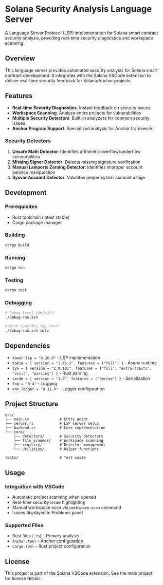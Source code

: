 # Solana Security Analysis Language Server

A Language Server Protocol (LSP) implementation for Solana smart contract security analysis, providing real-time security diagnostics and workspace scanning.

## Overview

This language server provides automated security analysis for Solana smart contract development. It integrates with the Solana VSCode extension to deliver real-time security feedback for Solana/Anchor projects.

## Features

- **Real-time Security Diagnostics**: Instant feedback on security issues
- **Workspace Scanning**: Analyze entire projects for vulnerabilities
- **Multiple Security Detectors**: Built-in analyzers for common security issues
- **Anchor Program Support**: Specialized analysis for Anchor framework

### Security Detectors

1. **Unsafe Math Detector**: Identifies arithmetic overflow/underflow vulnerabilities
2. **Missing Signer Detector**: Detects missing signature verification
3. **Manual Lamports Zeroing Detector**: Identifies improper account balance manipulation
4. **Sysvar Account Detector**: Validates proper sysvar account usage

## Development

### Prerequisites

- Rust toolchain (latest stable)
- Cargo package manager

### Building

```bash
cargo build
```

### Running

```bash
cargo run
```

### Testing

```bash
cargo test
```

### Debugging

```bash
# Debug level (default)
./debug-run.zsh

# With specific log level
./debug-run.zsh info
```

## Dependencies

- `tower-lsp = "0.20.0"` - LSP implementation
- `tokio = { version = "1.45.1", features = ["full"] }` - Async runtime
- `syn = { version = "2.0.101", features = ["full", "extra-traits", "visit", "parsing"] }` - Rust parsing
- `serde = { version = "1.0", features = ["derive"] }` - Serialization
- `log = "0.4"` - Logging
- `env_logger = "0.11.8"` - Logger configuration

## Project Structure

```
src/
├── main.rs              # Entry point
├── server.rs            # LSP server setup
├── backend.rs           # Core implementation
└── core/
    ├── detectors/       # Security detectors
    ├── file_scanner/    # Workspace scanning
    ├── registry/        # Detector management
    └── utilities/       # Helper functions

tests/                   # Test suite
```

## Usage

### Integration with VSCode

- Automatic project scanning when opened
- Real-time security issue highlighting
- Manual workspace scan via `workspace.scan` command
- Issues displayed in Problems panel

### Supported Files

- Rust files (`.rs`) - Primary analysis
- `Anchor.toml` - Anchor configuration
- `Cargo.toml` - Rust project configuration

## License

This project is part of the Solana VSCode extension. See the main project for license details.
